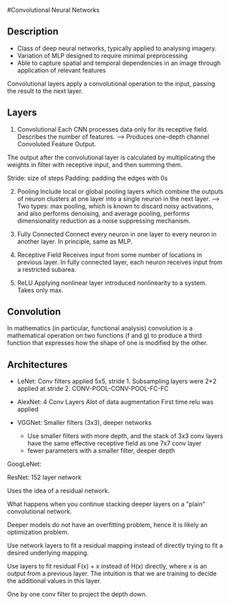 #Convolutional Neural Networks

## Description
- Class of deep neural networks, typically applied to analysing imagery.
- Variation of MLP designed to require minimal preprocessing
- Able to capture spatial and temporal dependencies in an image through application of relevant features

Convolutional layers apply a convolutional operation to the input, passing the result
to the next layer.

## Layers
1. Convolutional
Each CNN processes data only for its receptive field. Describes the number of features.
--> Produces one-depth channel Convoluted Feature Output.

The output after the convolutional layer is calculated by multiplicating the weights in filter with receptive input, and then summing them.

Stride: size of steps
Padding: padding the edges with 0s

2. Pooling
Include local or global pooling layers which combine the outputs of neuron clusters
at one layer into a single neuron in the next layer.
--> Two types: max pooling, which is known to discard noisy activations, and also performs denoising, and average pooling, performs dimensionality reduction as a noise suppressing mechanism.

3. Fully Connected
Connect every neuron in one layer to every neuron in another layer.
In principle, same as MLP.

4. Receptive Field
Receives input from some number of locations in previous layer. In fully connected layer, each neuron receives input from a restricted subarea.

5. ReLU
Applying nonlinear layer introduced nonlinearity to a system. Takes only max.

## Convolution
In mathematics (in particular, functional analysis) convolution is a mathematical operation on two functions (f and g) to produce a third function that expresses how the shape of one is modified by the other.

## Architectures
- LeNet:
Conv filters applied 5x5, stride 1. Subsampling layers were 2*2 applied at stride 2.
CONV-POOL-CONV-POOL-FC-FC

- AlexNet:
4 Conv Layers
Alot of data augmentation
First time relu was applied

- VGGNet:
Smaller filters (3x3), deeper networks
    - Use smaller filters with more depth, and the stack of 3x3 conv layers have the same
effective receptive field as one 7x7 conv layer
    - fewer parameters with a smaller filter, deeper depth





GoogLeNet:

ResNet:
152 layer network

Uses the idea of a residual network.

What happens when you continue stacking deeper layers on a "plain" convolutional network.

Deeper models do not have an overfitting problem, hence it is likely an optimization problem.

Use network layers to fit a residual mapping instead of directly trying to fit a desired underlying mapping.

Use layers to fit residual F(x) + x instead of H(x) directly, where x is an output from a previous layer. The intuition is that we are training to decide the additional values in this layer.

One by one conv filter to project the depth down.
